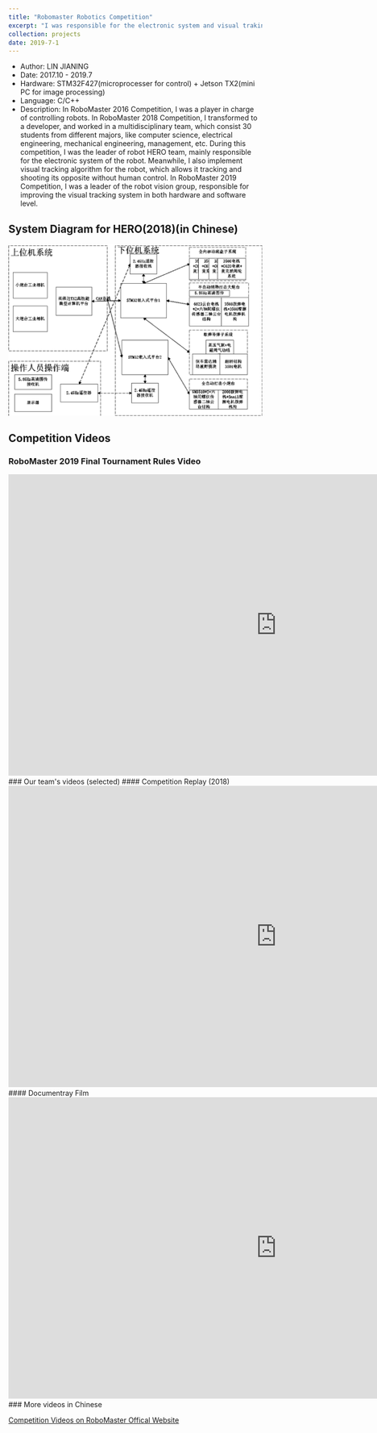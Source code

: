 ```yaml
---
title: "Robomaster Robotics Competition"
excerpt: "I was responsible for the electronic system and visual traking system of a robot named HERO, which is showed below.<br/><img src='/images/projects-2/hero2.gif' width='600'>"
collection: projects
date: 2019-7-1
---
```


- Author: LIN JIANING
- Date: 2017.10 - 2019.7
- Hardware: STM32F427(microprocesser for control) + Jetson TX2(mini PC for image processing)
- Language: C/C++
- Description: In RoboMaster 2016 Competition, I was a player in charge of controlling robots. In RoboMaster 2018 Competition, I transformed to a developer, and worked in a multidisciplinary team, which consist 30 students from different majors, like computer science, electrical engineering, mechanical engineering, management, etc. During this competition, I was the leader of robot HERO team, mainly responsible for the electronic system of the robot. Meanwhile, I also implement visual tracking algorithm for the robot, which allows it tracking and shooting its opposite without human control. In RoboMaster 2019 Competition, I was a leader of the robot vision group, responsible for improving the visual tracking system in both hardware and software level.

## System Diagram for HERO(2018)(in Chinese)

<img src='/images/projects-2/system.png' width='600'>

## Competition Videos
### RoboMaster 2019 Final Tournament Rules Video
<iframe width="1063" height="598" src="https://www.youtube.com/embed/8un8FP0ZSPs" frameborder="0" allow="accelerometer; autoplay; encrypted-media; gyroscope; picture-in-picture" allowfullscreen></iframe>
###  Our team's videos (selected)
#### Competition Replay (2018)
<iframe width="1063" height="598" src="https://www.youtube.com/embed/bf98ESCAghU" frameborder="0" allow="accelerometer; autoplay; encrypted-media; gyroscope; picture-in-picture" allowfullscreen></iframe>
#### Documentray Film
<iframe width="1063" height="598" src="https://www.youtube.com/embed/MV6D3pJ7-50" frameborder="0" allow="accelerometer; autoplay; encrypted-media; gyroscope; picture-in-picture" allowfullscreen></iframe>
### More videos in Chinese

[Competition Videos on RoboMaster Offical Website](https://www.robomaster.com/zh-CN/resource/video)